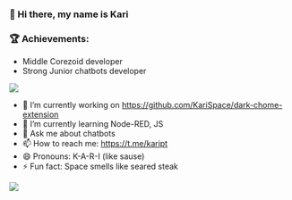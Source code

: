 ### 👋 Hi there, my name is Kari


### 🏆 Achievements:
- Middle Corezoid developer
- Strong Junior chatbots developer


<a href="https://github.com/kariSpace">
  <img align="center"  src="https://github-readme-stats.vercel.app/api?username=KariSpace&theme=github_dark&bg_color=0d1117&show_icons=true&text_color=d4d4d4&hide_border=true&icon_color=8b949e&title_color=58a6ff" />
</a>

<!-- **KariSpace/KariSpace** is a ✨ _special_ ✨ repository because its `README.md` (this file) appears on your GitHub profile. Here are some ideas to get you started: -->
- 🔭 I’m currently working on https://github.com/KariSpace/dark-chome-extension
- 🌱 I’m currently learning Node-RED, JS<!--- 👯 I’m looking to collaborate on ...--><!-- - 🤔 I’m looking for help with ... -->
- 💬 Ask me about chatbots 
- 📫 How to reach me: https://t.me/kaript
- 😄 Pronouns: K-A-R-I (like sause)
- ⚡ Fun fact: Space smells like seared steak




<a href="https://github.com/kariSpace">
  <img align="center" src="https://github-readme-stats.vercel.app/api/top-langs/?username=KariSpace&theme=tokyonight&show_icons=true&hide_border=true&icon_color=909198&title_color=58a6ff&text_color=d4d4d4&bg_color=0d1117&layout=compact" />
</a>


